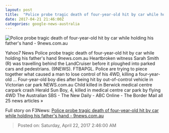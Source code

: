 ```yaml
---
layout: post
title:  "Police probe tragic death of four-year-old hit by car while holding his father's hand - 9news.com.au"
date: 2017-04-21 21:46:00Z
categories: google-news-australia
---
```


![Police probe tragic death of four-year-old hit by car while holding his father's hand - 9news.com.au](http://prod.static9.net.au/_/media/2017/04/22/07/45/berwick.ashx)

Yahoo7 News Police probe tragic death of four-year-old hit by car while holding his father's hand 9news.com.au Heartbroken witness Sarah Smith (R) was travelling behind the LandCruiser before it ploughed into parked cars and pedestrians. (9NEWS). FTBAPGL. Police are trying to piece together what caused a man to lose control of his 4WD, killing a four-year-old ... Four-year-old boy dies after being hit by out-of-control vehicle in Victorian car park NEWS.com.au Child killed in Berwick medical centre carpark crash Herald Sun Boy, 4, killed in medical centre car park by flying 4WD The Australian SBS - The New Daily - ABC Online - The Border Mail all 25 news articles »


Full story on F3News: [Police probe tragic death of four-year-old hit by car while holding his father's hand - 9news.com.au](http://www.f3nws.com/n/qJm4BC)

> Posted on: Saturday, April 22, 2017 2:46:00 AM
